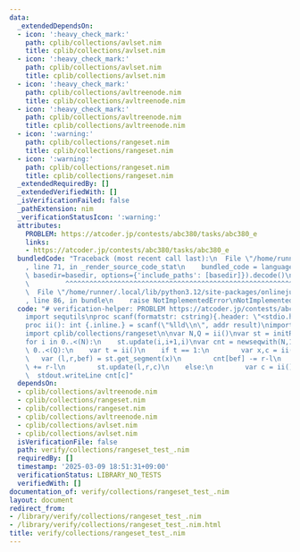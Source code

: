 ```yaml
---
data:
  _extendedDependsOn:
  - icon: ':heavy_check_mark:'
    path: cplib/collections/avlset.nim
    title: cplib/collections/avlset.nim
  - icon: ':heavy_check_mark:'
    path: cplib/collections/avlset.nim
    title: cplib/collections/avlset.nim
  - icon: ':heavy_check_mark:'
    path: cplib/collections/avltreenode.nim
    title: cplib/collections/avltreenode.nim
  - icon: ':heavy_check_mark:'
    path: cplib/collections/avltreenode.nim
    title: cplib/collections/avltreenode.nim
  - icon: ':warning:'
    path: cplib/collections/rangeset.nim
    title: cplib/collections/rangeset.nim
  - icon: ':warning:'
    path: cplib/collections/rangeset.nim
    title: cplib/collections/rangeset.nim
  _extendedRequiredBy: []
  _extendedVerifiedWith: []
  _isVerificationFailed: false
  _pathExtension: nim
  _verificationStatusIcon: ':warning:'
  attributes:
    PROBLEM: https://atcoder.jp/contests/abc380/tasks/abc380_e
    links:
    - https://atcoder.jp/contests/abc380/tasks/abc380_e
  bundledCode: "Traceback (most recent call last):\n  File \"/home/runner/.local/lib/python3.12/site-packages/onlinejudge_verify/documentation/build.py\"\
    , line 71, in _render_source_code_stat\n    bundled_code = language.bundle(stat.path,\
    \ basedir=basedir, options={'include_paths': [basedir]}).decode()\n          \
    \         ^^^^^^^^^^^^^^^^^^^^^^^^^^^^^^^^^^^^^^^^^^^^^^^^^^^^^^^^^^^^^^^^^^^^^^^^^^^^^^^^^\n\
    \  File \"/home/runner/.local/lib/python3.12/site-packages/onlinejudge_verify/languages/nim.py\"\
    , line 86, in bundle\n    raise NotImplementedError\nNotImplementedError\n"
  code: "# verification-helper: PROBLEM https://atcoder.jp/contests/abc380/tasks/abc380_e\n\
    import sequtils\nproc scanf(formatstr: cstring){.header: \"<stdio.h>\", varargs.}\n\
    proc ii(): int {.inline.} = scanf(\"%lld\\n\", addr result)\nimport cplib/collections/avlset\n\
    import cplib/collections/rangeset\n\nvar N,Q = ii()\nvar st = initRangeSet[int](-1)\n\
    for i in 0..<(N):\n    st.update(i,i+1,i)\nvar cnt = newseqwith(N,1)\nfor i in\
    \ 0..<(Q):\n    var t = ii()\n    if t == 1:\n        var x,c = ii()-1\n     \
    \   var (l,r,bef) = st.get_segment(x)\n        cnt[bef] -= r-l\n        cnt[c]\
    \ += r-l\n        st.update(l,r,c)\n    else:\n        var c = ii()-1\n      \
    \  stdout.writeLine cnt[c]"
  dependsOn:
  - cplib/collections/avltreenode.nim
  - cplib/collections/rangeset.nim
  - cplib/collections/rangeset.nim
  - cplib/collections/avltreenode.nim
  - cplib/collections/avlset.nim
  - cplib/collections/avlset.nim
  isVerificationFile: false
  path: verify/collections/rangeset_test_.nim
  requiredBy: []
  timestamp: '2025-03-09 18:51:31+09:00'
  verificationStatus: LIBRARY_NO_TESTS
  verifiedWith: []
documentation_of: verify/collections/rangeset_test_.nim
layout: document
redirect_from:
- /library/verify/collections/rangeset_test_.nim
- /library/verify/collections/rangeset_test_.nim.html
title: verify/collections/rangeset_test_.nim
---
```

